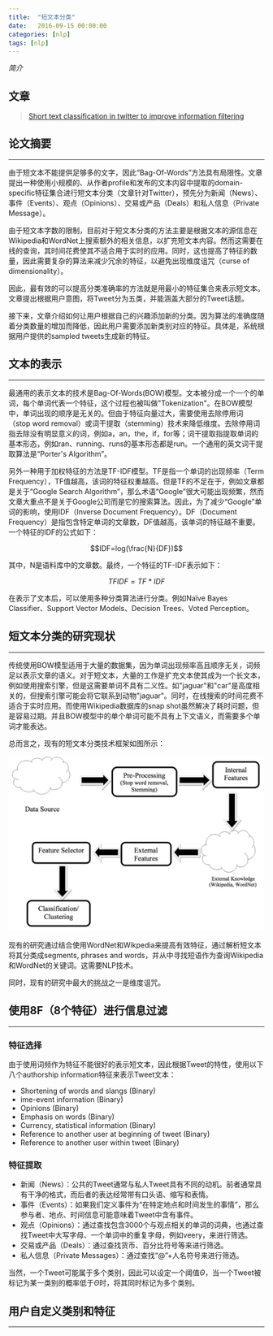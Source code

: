 ```yaml
---
title:  "短文本分类"
date:   2016-09-15 00:00:00
categories: [nlp]
tags: [nlp]
---
```


*简介*

## 文章

> [Short text classification in twitter to improve information filtering][paper-link]

## 论文摘要
---

由于短文本不能提供足够多的文字，因此“Bag-Of-Words”方法具有局限性。文章提出一种使用小规模的、从作者profile和发布的文本内容中提取的domain-specific特征集合进行短文本分类（文章针对Twitter），预先分为新闻（News）、事件（Events）、观点（Opinions）、交易或产品（Deals）和私人信息（Private Message）。

由于短文本字数的限制，目前对于短文本分类的方法主要是根据文本的源信息在Wikipedia和WordNet上搜索额外的相关信息，以扩充短文本内容。然而这需要在线的查询，其时间花费使其不适合用于实时的应用。同时，这也提高了特征的数量，因此需要复杂的算法来减少冗余的特征，以避免出现维度诅咒（curse of dimensionality）。

因此，最有效的可以提高分类准确率的方法就是用最小的特征集合来表示短文本。文章提出根据用户意图，将Tweet分为五类，并能涵盖大部分的Tweet话题。

接下来，文章介绍如何让用户根据自己的兴趣添加新的分类。因为算法的准确度随着分类数量的增加而降低，因此用户需要添加新类别对应的特征。具体是，系统根据用户提供的sampled tweets生成新的特征。

## 文本的表示
---

最通用的表示文本的技术是Bag-Of-Words(BOW)模型。文本被分成一个一个的单词，每个单词代表一个特征，这个过程也被叫做"Tokenization"。在BOW模型中，单词出现的顺序是无关的。但由于特征向量过大，需要使用去除停用词（stop word removal）或词干提取（stemming）技术来降低维度。去除停用词指去除没有明显意义的词，例如a，an，the，if，for等；词干提取指提取单词的基本形态，例如ran、running、runs的基本形态都是run。一个通用的英文词干提取算法是“Porter's Algorithm”。

另外一种用于加权特征的方法是TF-IDF模型。TF是指一个单词的出现频率（Term Frequency），TF值越高，该词的特征权重越高。但是TF的不足在于，例如文章都是关于“Google Search Algorithm”，那么术语“Google”很大可能出现频繁，然而文章大重点不是关于Google公司而是它的搜索算法。因此，为了减少“Google”单词的影响，使用IDF（Inverse Document Frequency）。DF（Document Frequency）是指包含特定单词的文章数，DF值越高，该单词的特征越不重要。一个特征的IDF的公式如下：	

$$IDF=log(\frac{N}{DF})$$

其中，N是语料库中的文章数。最终，一个特征的TF-IDF表示如下：

$$TFIDF=TF*IDF$$

在表示了文本后，可以使用多种分类算法进行分类。例如Naïve Bayes Classifier、Support Vector Models、Decision Trees、Voted Perception。

## 短文本分类的研究现状
---

传统使用BOW模型适用于大量的数据集，因为单词出现频率高且顺序无关，词频足以表示文章的语义。对于短文本，大量的工作是扩充文本使其成为一个长文本，例如使用搜索引擎，但是这需要单词不具有二义性。如"jaguar"和"car"是高度相关的，但搜索引擎可能会将它联系到动物"jaguar"。同时，在线搜索的时间花费不适合于实时应用。而使用Wikipedia数据库的snap shot虽然解决了耗时问题，但是容易过期。并且BOW模型中的单个单词可能不具有上下文语义，而需要多个单词才能表达。

总而言之，现有的短文本分类技术框架如图所示：

![现有的短文本分类技术框架](/assets/2016-09-15-短文本分类-1.png "现有的短文本分类技术框架")

现有的研究通过结合使用WordNet和Wikpedia来提高有效特征，通过解析短文本将其分类成segments, phrases and words，并从中寻找短语作为查询Wikipedia和WordNet的关键词。这需要NLP技术。

同时，现有的研究中最大的挑战之一是维度诅咒。

## 使用8F（8个特征）进行信息过滤
---

### 特征选择

由于使用词频作为特征不能很好的表示短文本，因此根据Tweet的特性，使用以下八个authorship information特征来表示Tweet文本：

*	Shortening of words and slangs (Binary)
*	ime-event information (Binary)
*	Opinions (Binary)
*	Emphasis on words (Binary)
*	Currency, statistical information (Binary)
*	Reference to another user at beginning of tweet (Binary)
*	Reference to another user within tweet (Binary)

### 特征提取

*	新闻（News）：公共的Tweet通常与私人Tweet具有不同的动机。前者通常具有干净的格式，而后者的表达经常带有口头语、缩写和表情。
*	事件（Events）：如果我们定义事件为“在特定地点和时间发生的事情”，那么参与者、地点、时间信息可能意味着Tweet中含有事件。
*	观点（Opinions）：通过查找包含3000个与观点相关的单词的词典，也通过查找Tweet中大写字母、一个单词中的重复字母，例如veery，来进行筛选。
*	交易或产品（Deals）：通过查找货币、百分比符号等来进行筛选。
*	私人信息（Private Messages）：通过查找“@”+人名符号来进行筛选。

当然，一个Tweet可能属于多个类别，因此可以设定一个阈值$\Theta$，当一个Tweet被标记为某一类别的概率低于$\Theta$时，将其同时标记为多个类别。

## 用户自定义类别和特征
---

[paper-link]:  https://www.researchgate.net/profile/Hakan_Ferhatosmanoglu/publication/221300153_Short_text_classification_in_twitter_to_improve_information_filtering/links/55b2111608ae9289a084fccd.pdf

